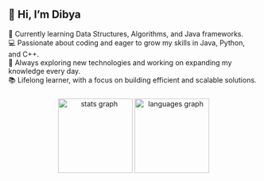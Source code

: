 <h2 align="left">👋 Hi, I’m Dibya</h2>

<p>🌱 Currently learning Data Structures, Algorithms, and Java frameworks.<br>
💻 Passionate about coding and eager to grow my skills in Java, Python, and C++.<br>
🚀 Always exploring new technologies and working on expanding my knowledge every day.<br>
📚 Lifelong learner, with a focus on building efficient and scalable solutions.</p>

###

<div align="center">
  <img src="https://github-readme-stats.vercel.app/api?username=dipyasaaaa&hide_title=false&hide_rank=false&show_icons=true&include_all_commits=true&count_private=true&disable_animations=false&theme=dracula&locale=en&hide_border=false" height="150" alt="stats graph"  />
  <img src="https://github-readme-stats.vercel.app/api/top-langs?username=dipyasaaaa&locale=en&hide_title=false&layout=compact&card_width=320&langs_count=5&theme=dracula&hide_border=false" height="150" alt="languages graph"  />
</div>

###

<br clear="both">






